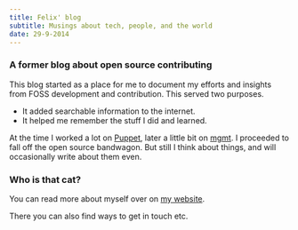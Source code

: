 ```yaml
---
title: Felix' blog
subtitle: Musings about tech, people, and the world
date: 29-9-2014
---
```


### A former blog about open source contributing

This blog started as a place for me to document my efforts and insights from FOSS development and contribution.
This served two purposes.

 * It added searchable information to the internet.
 * It helped me remember the stuff I did and learned.

At the time I worked a lot on [Puppet](https://github.com/ffrank/puppet), later a little bit
on [mgmt](https://github.com/purpleidea/mgmt).
I proceeded to fall off the open source bandwagon. But still I think about things,
and will occasionally write about them even.

### Who is that cat?

You can read more about myself over on [my website](https://felix-frank.net).

There you can also find ways to get in touch etc.

